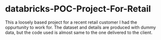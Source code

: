 # databricks-POC-Project-For-Retail
This a loosely based project for a recent retail customer I had the oppurtunity to work for. The dataset and details are produced with dummy data, but the code used is almost same to the one delivered to the client.
